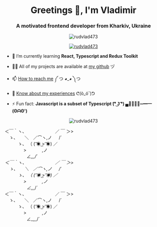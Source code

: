 <h1 align="center">Greetings 👋, I'm Vladimir</h1>
<h3 align="center">A motivated frontend developer from Kharkiv, Ukraine</h3>

<p align="center"> <img src="https://komarev.com/ghpvc/?username=rudvlad473&label=Profile%20views&color=0e75b6&style=flat" alt="rudvlad473" /> </p>

<p align="center"> <a href="https://github.com/ryo-ma/github-profile-trophy"><img src="https://github-profile-trophy.vercel.app/?username=rudvlad473" alt="rudvlad473" /></a> </p>

- 🌱 I’m currently learning **React, Typescript and Redux Toolkit**

- 👨‍💻 All of my projects are available at [my github](https://github.com/RudVlad473) ヅ

- 📫 [How to reach me](https://www.linkedin.com/in/vladimir-rudenko/) ༼ つ ◕_◕ ༽つ

- 📄 [Know about my experiences](https://drive.google.com/file/d/1I8OxEmtchfUjusL5cvRjkN5pLDuv8UYk/view?usp=sharing) ᕦ(ò_óˇ)ᕤ

- ⚡ Fun fact: **Javascript is a subset of Typescript (͡° ͜ʖ ͡°) ▄︻̷̿┻̿═━一 (ʘᗩʘ')**

<p align="center"><img align="center" src="https://github-readme-stats.vercel.app/api/top-langs?username=rudvlad473&show_icons=true&locale=en&layout=compact" alt="rudvlad473" /></p>

＜￣｀ヽ、　　　　　　　／ ￣ ＞><br/>
　ゝ、　　＼　／⌒ヽ,ノ 　 /´<br/>
　　　ゝ、 （ ( ͡◉ ͜> ͡◉) ／<br/>
　　 　　>　 　 　,ノ<br/>
　　　　　∠_,,,/´<br/>
＜￣｀ヽ、　　　　　　　／ ￣ ＞><br/>
　ゝ、　　＼　／⌒ヽ,ノ 　 /´<br/>
　　　ゝ、 （ ( ͡◉ ͜> ͡◉) ／<br/>
　　 　　>　 　 　,ノ<br/>
　　　　　∠_,,,/´<br/>
  ＜￣｀ヽ、　　　　　　　／ ￣ ＞><br/>
　ゝ、　　＼　／⌒ヽ,ノ 　 /´<br/>
　　　ゝ、 （ ( ͡◉ ͜> ͡◉) ／<br/>
　　 　　>　 　 　,ノ<br/>
　　　　　∠_,,,/´<br/>

